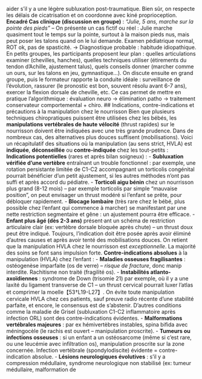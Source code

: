 aider s’il y a une légère subluxation post-traumatique. Bien sûr, on respecte les délais de cicatrisation et on coordonne avec kiné proprioception. **Encadré Cas clinique (discussion en groupe)** : *“Julie, 5 ans, marche sur la pointe des pieds”* – On présente un cas fictif ou réel : Julie marche quasiment tout le temps sur la pointe, surtout à la maison pieds nus, mais peut poser les talons quand on le lui demande. Examen pédiatrique normal, ROT ok, pas de spasticité. -> Diagnostique probable : habitude idiopathique. En petits groupes, les participants proposent leur plan : quelles articulations examiner (chevilles, hanches), quelles techniques utiliser (étirements du tendon d’Achille, ajustement talus), quels conseils donner (marcher comme un ours, sur les talons en jeu, gymnastique…). On discute ensuite en grand groupe, puis le formateur rapporte la conduite idéale : surveillance de l’évolution, rassurer (le pronostic est bon, souvent résolu avant 6-7 ans), exercer la flexion dorsale de cheville, etc. Ce cas permet de mettre en pratique l’algorithmique : évaluation neuro -> élimination patho -> traitement conservateur comportemental + chiro. ## Indications, contre-indications et précautions à la manipulation chez le nourrisson Bien que plusieurs techniques chiropratiques puissent être utilisées chez les bébés, les **manipulations vertébrales de haute vélocité** (thrust rapides) sur le nourrisson doivent être indiquées avec une très grande prudence. Dans de nombreux cas, des alternatives plus douces suffisent (mobilisations). Voici un récapitulatif des situations où la manipulation (au sens strict, HVLA) est **indiquée**, **déconseillée** ou **contre-indiquée** chez les tout-petits : **Indications potentielles** (rares et après bilan soigneux) : - **Subluxation vérifiée d’une vertèbre** entraînant un trouble fonctionnel : par exemple, une rotation persistante limitée de C1-C2 accompagnant un torticolis congénital pourrait bénéficier d’un petit ajustement, si les autres méthodes n’ont pas suffi et après accord du pédiatre. - **Torticoli aigu bénin** chez un nourrisson plus grand (8-12 mois) – par exemple torticolis par simple “mauvaise position”, on peut envisager un thrust modéré si l’enfant se prête, pour débloquer rapidement. - **Blocage lombaire** (très rare chez le bébé, plus possible chez l’enfant qui commence à marcher) se manifestant par une nette restriction segmentaire et gêne : un ajustement pourra être efficace. - **Enfant plus âgé (dès 2-3 ans)** présent·ant un schéma de restriction articulaire clair (ex: vertèbre dorsale bloquée après chute) – un thrust doux peut être indiqué. Toujours, l’indication doit être posée après avoir éliminé d’autres causes et après avoir tenté des mobilisations douces. On retient que la manipulation HVLA chez le nourrisson est *exceptionnelle*. La majorité des soins se font sans impulsion forte. **Contre-indications absolues** à la manipulation (HVLA) chez l’enfant : - **Maladies osseuses fragilisantes** : ostéogenèse imparfaite (os de verre) – *risque de fracture*, donc manip interdite. Rachitisme non traité (fragilité os). - **Instabilités atlanto-axoïdiennes** : syndrome de Down (trisomie 21) par exemple, où il y a une laxité du ligament transverse de C1 – un thrust cervical pourrait luxer l’atlas et comprimer la moelle【53†L19-L27】. On évite toute manipulation cervicale HVLA chez ces patients, sauf preuve radio récente d’une stabilité parfaite, et encore, le consensus est de s’abstenir. D’autres conditions comme la maladie de Grisel (subluxation C1-C2 inflammatoire après infection ORL) sont des contre-indications évidentes. - **Malformations vertébrales majeures** : par ex hémivertèbres instables, spina bifida avec méningocèle (le rachis est ouvert – manipulation proscrite). - **Tumeurs ou infections osseuses** : si un enfant a un ostéosarcome (même si c’est rare, ou une leucémie avec infiltration os), manipulation proscrite sur la zone concernée. Infection vertébrale (spondylodiscite) évidente = contre-indication absolue. - **Lésions neurologiques évolutives** : s’il y a compression médullaire, syndrome neurologique non stabilisé (ex: tumeur médullaire, malformation de